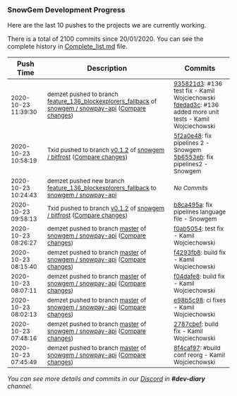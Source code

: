 
### SnowGem Development Progress

Here are the last 10 pushes to the projects we are currently working.

There is a total of 2100 commits since 20/01/2020. You can see the complete history in
 [Complete_list.md](Complete_list.md) file.

| Push Time | Description | Commits |
| --- | --- | --- |
| <sub>2020-10-23 11:39:30</sub> | <sub>demzet pushed to branch [feature\_136\_blockexplorers\_fallback](https://gitlab.com/snowgem/snowpay-api/commits/feature_136_blockexplorers_fallback) of [snowgem / snowpay\-api](https://gitlab.com/snowgem/snowpay-api) ([Compare changes](https://gitlab.com/snowgem/snowpay-api/compare/5782522cdd9c3dfaeedb4f51263650eb2fc96899...fdedad3c31f99bd63c1d2a1fbe0269ce1472317c))</sub> | <sub>[935821d3](https://gitlab.com/snowgem/snowpay-api/-/commit/935821d36692f93786a16634e54df49604f8451d): #136 test fix - Kamil Wojciechowski<br>[fdedad3c](https://gitlab.com/snowgem/snowpay-api/-/commit/fdedad3c31f99bd63c1d2a1fbe0269ce1472317c): #136 added more unit tests - Kamil Wojciechowski</sub> |
| <sub>2020-10-23 10:58:19</sub> | <sub>Txid pushed to branch [v0\.1\.2](https://gitlab.com/snowgem/bitfrost/commits/v0.1.2) of [snowgem / bitfrost](https://gitlab.com/snowgem/bitfrost) ([Compare changes](https://gitlab.com/snowgem/bitfrost/compare/b8ca495af2855d100b4dddb4811fec876341d23b...5b6553eb06b6cb07b0d6c6867d9233a791aa45ac))</sub> | <sub>[5f2a0e48](https://gitlab.com/snowgem/bitfrost/-/commit/5f2a0e480e34ce2120affb8361cdbad24fa1e8d5): fix pipelines 2 - Snowgem<br>[5b6553eb](https://gitlab.com/snowgem/bitfrost/-/commit/5b6553eb06b6cb07b0d6c6867d9233a791aa45ac): fix pipelines2 - Snowgem</sub> |
| <sub>2020-10-23 10:24:43</sub> | <sub>demzet pushed new branch [feature\_136\_blockexplorers\_fallback](https://gitlab.com/snowgem/snowpay-api/commits/feature_136_blockexplorers_fallback) to [snowgem / snowpay\-api](https://gitlab.com/snowgem/snowpay-api)</sub> | <sub>_No Commits_</sub> |
| <sub>2020-10-23 09:58:13</sub> | <sub>Txid pushed to branch [v0\.1\.2](https://gitlab.com/snowgem/bitfrost/commits/v0.1.2) of [snowgem / bitfrost](https://gitlab.com/snowgem/bitfrost) ([Compare changes](https://gitlab.com/snowgem/bitfrost/compare/6e0c47d80ef1112e69d7ab35c8e7c225a096a18a...b8ca495af2855d100b4dddb4811fec876341d23b))</sub> | <sub>[b8ca495a](https://gitlab.com/snowgem/bitfrost/-/commit/b8ca495af2855d100b4dddb4811fec876341d23b): fix pipelines language file - Snowgem</sub> |
| <sub>2020-10-23 08:26:27</sub> | <sub>demzet pushed to branch [master](https://gitlab.com/snowgem/snowpay-api/commits/master) of [snowgem / snowpay\-api](https://gitlab.com/snowgem/snowpay-api) ([Compare changes](https://gitlab.com/snowgem/snowpay-api/compare/f4293fb893236898562940789046c1ca15a377fe...f0ab5054c389d59e093157e252e213d1e245dc36))</sub> | <sub>[f0ab5054](https://gitlab.com/snowgem/snowpay-api/-/commit/f0ab5054c389d59e093157e252e213d1e245dc36): test fix - Kamil Wojciechowski</sub> |
| <sub>2020-10-23 08:15:40</sub> | <sub>demzet pushed to branch [master](https://gitlab.com/snowgem/snowpay-api/commits/master) of [snowgem / snowpay\-api](https://gitlab.com/snowgem/snowpay-api) ([Compare changes](https://gitlab.com/snowgem/snowpay-api/compare/f04dafe832dd0020b60509c10598534e6eef87ee...f4293fb893236898562940789046c1ca15a377fe))</sub> | <sub>[f4293fb8](https://gitlab.com/snowgem/snowpay-api/-/commit/f4293fb893236898562940789046c1ca15a377fe): build fix - Kamil Wojciechowski</sub> |
| <sub>2020-10-23 08:07:11</sub> | <sub>demzet pushed to branch [master](https://gitlab.com/snowgem/snowpay-api/commits/master) of [snowgem / snowpay\-api](https://gitlab.com/snowgem/snowpay-api) ([Compare changes](https://gitlab.com/snowgem/snowpay-api/compare/e98b5c98095d7cbebf64d391f380490b04c62c82...f04dafe832dd0020b60509c10598534e6eef87ee))</sub> | <sub>[f04dafe8](https://gitlab.com/snowgem/snowpay-api/-/commit/f04dafe832dd0020b60509c10598534e6eef87ee): build fix - Kamil Wojciechowski</sub> |
| <sub>2020-10-23 08:02:13</sub> | <sub>demzet pushed to branch [master](https://gitlab.com/snowgem/snowpay-api/commits/master) of [snowgem / snowpay\-api](https://gitlab.com/snowgem/snowpay-api) ([Compare changes](https://gitlab.com/snowgem/snowpay-api/compare/2787cbef81fc42e05966f23333dc7f9c2edad69d...e98b5c98095d7cbebf64d391f380490b04c62c82))</sub> | <sub>[e98b5c98](https://gitlab.com/snowgem/snowpay-api/-/commit/e98b5c98095d7cbebf64d391f380490b04c62c82): ci fixes - Kamil Wojciechowski</sub> |
| <sub>2020-10-23 07:48:16</sub> | <sub>demzet pushed to branch [master](https://gitlab.com/snowgem/snowpay-api/commits/master) of [snowgem / snowpay\-api](https://gitlab.com/snowgem/snowpay-api) ([Compare changes](https://gitlab.com/snowgem/snowpay-api/compare/8f4caf9799216fc73d103da1c2bfb42dd11806f6...2787cbef81fc42e05966f23333dc7f9c2edad69d))</sub> | <sub>[2787cbef](https://gitlab.com/snowgem/snowpay-api/-/commit/2787cbef81fc42e05966f23333dc7f9c2edad69d): build fix - Kamil Wojciechowski</sub> |
| <sub>2020-10-23 07:45:49</sub> | <sub>demzet pushed to branch [master](https://gitlab.com/snowgem/snowpay-api/commits/master) of [snowgem / snowpay\-api](https://gitlab.com/snowgem/snowpay-api) ([Compare changes](https://gitlab.com/snowgem/snowpay-api/compare/8200a3a2d1eb7927f4d7a63814709851b9c396d5...8f4caf9799216fc73d103da1c2bfb42dd11806f6))</sub> | <sub>[8f4caf97](https://gitlab.com/snowgem/snowpay-api/-/commit/8f4caf9799216fc73d103da1c2bfb42dd11806f6): #build conf reorg - Kamil Wojciechowski</sub> |

_You can see more details and commits in our [Discord](https://discord.gg/zumGnbg) in **#dev-diary** channel._
